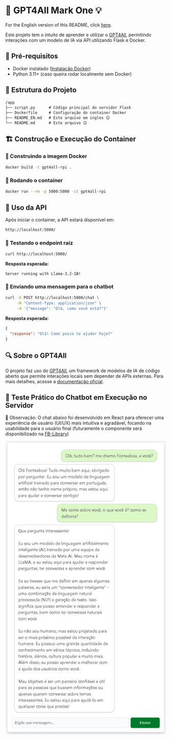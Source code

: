 # 🧠 GPT4All Mark One 💡

For the English version of this README, click [here](README_EN.md).

Este projeto tem o intuito de aprender e utilizar o [GPT4All](https://www.nomic.ai/gpt4all), permitindo interações com um modelo de IA via API utilizando Flask e Docker.

## 📌 Pré-requisitos

- Docker instalado ([Instalação Docker](https://docs.docker.com/get-docker/))
- Python 3.11+ (caso queira rodar localmente sem Docker)

## 📂 Estrutura do Projeto

```plaintext
/app
├── script.py      # Código principal do servidor Flask
├── Dockerfile     # Configuração do container Docker
├── README_EN.md   # Este arquivo em ingles 😉
└── README.md      # Este arquivo 😉
```

## 🏗️ Construção e Execução do Container

### 🔨 Construindo a imagem Docker

```sh
docker build -t gpt4all-rpi .
```

### 🚀 Rodando o container

```sh
docker run --rm -p 5000:5000 -it gpt4all-rpi
```

## 📝 Uso da API

Após iniciar o container, a API estará disponível em:

```bash
http://localhost:5000/
```

### 🔹 Testando o endpoint raiz

```sh
curl http://localhost:5000/
```

**Resposta esperada:**

```plaintext
Server running with Llama-3.2-1B!
```

### 🔹 Enviando uma mensagem para o chatbot

```sh
curl -X POST http://localhost:5000/chat \
     -H "Content-Type: application/json" \
     -d '{"message": "Olá, como você está?"}'
```

**Resposta esperada:**

```json
{
  "response": "Olá! Como posso te ajudar hoje?"
}
```

## 🔍 Sobre o GPT4All

O projeto faz uso do [GPT4All](https://www.nomic.ai/gpt4all), um framework de modelos de IA de código aberto que permite interações locais sem depender de APIs externas. Para mais detalhes, acesse a [documentação oficial](https://docs.gpt4all.io).

## 🤖 Teste Prático do Chatbot em Execução no Servidor

📝 Observação: O chat abaixo foi desenvolvido em React para oferecer uma experiência de usuário (UI/UX) mais intuitiva e agradável, focando na usabilidade para o usuário final (futuramente o componente será disponibilizado na [FB-Library](https://github.com/fonteeboa/react-fb-library))

![alt text](./assets/chat_pt_br.png)
